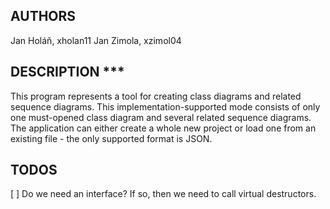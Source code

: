 ## AUTHORS
Jan Holáň, xholan11
Jan Zimola, xzimol04

## DESCRIPTION ***
This program represents a tool for creating class diagrams and related sequence diagrams.
This implementation-supported mode consists of only one must-opened class diagram and several related sequence diagrams.
The application can either create a whole new project or load one from an existing file - the only supported format is JSON.


## TODOS

[ ] Do we need an interface? If so, then we need to call virtual destructors.